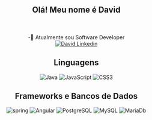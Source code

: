 
<div align = "center">
	<h2>Olá! Meu nome é David</h2>
	<br>
	<br>	
	-📖 Atualmente sou Software Developer
	<br>
    <a href="www.linkedin.com/in/david-oli-dev">
      <img align="center" alt="David Linkedin"           
      src="https://img.shields.io/badge/-LinkedIn-%230077B5?style=for-the-badge&logo=linkedin&logoColor=white" />
    </a>
</div>

<div align="center">
	<h2>Linguagens</h2>
  	<img alt="Java" src="https://img.shields.io/badge/Java-ED8B00.svg?&style=for-the-badge&logo=java&logocolor=white"/>
  <img alt="JavaScript" src="https://img.shields.io/badge/javascript-blue?logo=javascript&style=for-the-badge&logoColor=yellow"/>
	<img alt="CSS3" src="https://img.shields.io/badge/css3-%231572B6.svg?style=for-the-badge&logo=css3&logoColor=white"/>
</div>
<div align="center">
  <h2>Frameworks e Bancos de Dados</h2>
  <img alt="spring" src="https://img.shields.io/badge/Spring-6DB33F?style=for-the-badge&logo=spring&logoColor=white"/>
  <img alt="Angular" src="https://img.shields.io/badge/angular-%23DD0031.svg?&style=for-the-badge&logo=angular&logoColor=white"/>
<img alt="PostgreSQL" src="https://img.shields.io/badge/PostgreSQL-316192?style=for-the-badge&logo=postgresql&logoColor=white"/>
  <img alt="MySQL" src="https://img.shields.io/badge/mysql-%2300f.svg?&style=for-the-badge&logo=mysql&logoColor=white"/>
  <img alt="MariaDb" src="https://img.shields.io/badge/MariaDB-003545?style=for-the-badge&logo=mariadb&logoColor=white"/>

</div>
